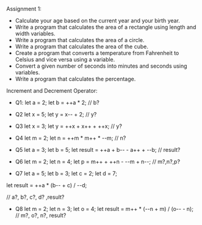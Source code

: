Assignment 1:
 - Calculate your age based on the current year and your birth year.
 - Write a program that calculates the area of a rectangle using length and width variables.
 - Write a program that calculates the area of a circle.
 - Write a program that calculates the area of the cube.
 - Create a program that converts a temperature from Fahrenheit to Celsius and vice versa using a variable.
 - Convert a given number of seconds into minutes and seconds using variables.
 - Write a program that calculates the percentage.

Increment and Decrement Operator:
 - Q1:
 let a = 2;
let b = ++a * 2; 
// b?
 
- Q2
let x = 5;
let y = x-- + 2;
// y?

 - Q3 
let x = 3;
let y = ++x + x++ + ++x;
// y?

 - Q4 
 let m = 2;
let n = ++m * m++ * --m;
// n?

 - Q5
 let a = 3;
let b = 5;
let result = ++a + b-- - a++ + --b;
// result?

- Q6
let m = 2;
let n = 4;
let p = m++ + ++n - --m + n--;
// m?,n?,p?

 - Q7
 let a = 5;
let b = 3;
let c = 2;
let d = 7;

let result = ++a * (b-- + c) / --d;

// a?, b?, c?, d? ,result?

 - Q8
let m = 2;
let n = 3;
let o = 4;
let result = m++ * (--n + m) / (o-- - n);
// m?, o?, n?, result?